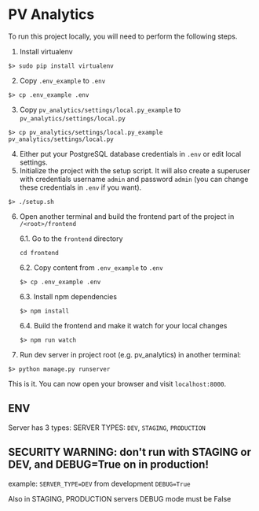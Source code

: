# PV Analytics
To run this project locally, you will need to perform the following steps.

1. Install virtualenv
```
$> sudo pip install virtualenv
```
2. Copy `.env_example` to `.env`
```
$> cp .env_example .env
```
3. Copy `pv_analytics/settings/local.py_example` to `pv_analytics/settings/local.py`
```
$> cp pv_analytics/settings/local.py_example pv_analytics/settings/local.py
```
4. Either put your PostgreSQL database credentials in `.env` or edit local settings.
5. Initialize the project with the setup script. It will also create a superuser with credentials username `admin` and password `admin` (you can change these credentials in `.env` if you want).
```
$> ./setup.sh
```
6. Open another terminal and build the frontend part of the project in `/<root>/frontend`

   6.1. Go to the `frontend` directory
   ```
   cd frontend
   ```
   6.2. Copy content from `.env_example` to `.env`
   ```
   $> cp .env_example .env
   ```
   6.3. Install npm dependencies
   ```
   $> npm install
   ```
   6.4. Build the frontend and make it watch for your local changes
   ```
   $> npm run watch
   ```
7. Run dev server in project root (e.g. pv_analytics) in another terminal:
```
$> python manage.py runserver
```

This is it. You can now open your browser and visit `localhost:8000`.

## ENV

Server has 3 types:
SERVER TYPES: `DEV`, `STAGING`, `PRODUCTION`
## SECURITY WARNING: don't run with STAGING or DEV, and DEBUG=True on in production!
example:
`SERVER_TYPE=DEV` from development
`DEBUG=True`

Also in STAGING, PRODUCTION servers DEBUG mode must be False
